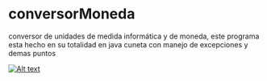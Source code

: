 # conversorMoneda
conversor de unidades de medida informática y de moneda, este programa esta hecho en su totalidad en java cuneta con manejo de excepciones y demas puntos  


[![Alt text](https://img.youtube.com/vi/q0VdN55uTKQ/0.jpg)](https://www.youtube.com/watch?v=q0VdN55uTKQ)


